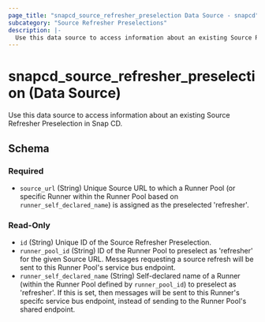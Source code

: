 ```yaml
---
page_title: "snapcd_source_refresher_preselection Data Source - snapcd"
subcategory: "Source Refresher Preselections"
description: |-
  Use this data source to access information about an existing Source Refresher Preselection in Snap CD.
---
```


# snapcd_source_refresher_preselection (Data Source)

Use this data source to access information about an existing Source Refresher Preselection in Snap CD.




<!-- schema generated by tfplugindocs -->
## Schema

### Required

- `source_url` (String) Unique Source URL to which a Runner Pool (or specific Runner within the Runner Pool based on `runner_self_declared_name`) is assigned as the preselected 'refresher'.

### Read-Only

- `id` (String) Unique ID of the Source Refresher Preselection.
- `runner_pool_id` (String) ID of the Runner Pool to preselect as 'refresher' for the given Source URL. Messages requesting a source refresh will be sent to this Runner Pool's service bus endpoint.
- `runner_self_declared_name` (String) Self-declared name of a Runner (within the Runner Pool defined by `runner_pool_id`) to preselect as 'refresher'. If this is set, then messages will be sent to this Runner's specifc service bus endpoint, instead of sending to the Runner Pool's shared endpoint.
